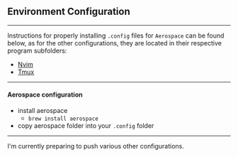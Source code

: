 ## Environment Configuration

---

Instructions for properly installing `.config` files for `Aerospace` can be found \
below, as for the other configurations, they are located in their respective \
program subfolders:

- [Nvim](./nvim/)
- [Tmux](./tmux/)

---

#### Aerospace configuration

- install aerospace
  - `brew install aerospace`
- copy aerospace folder into your `.config` folder

---

I'm currently preparing to push various other configurations.
